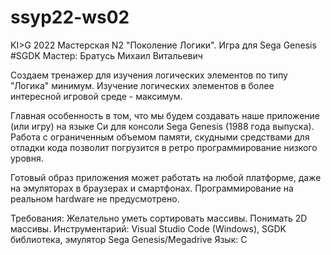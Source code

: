 # ssyp22-ws02
KI>G 2022 Мастерская N2 "Поколение Логики". Игра для Sega Genesis #SGDK
Мастер: Братусь Михаил Витальевич

Создаем тренажер для изучения логических элементов по типу "Логика" минимум.
Изучение логических элементов в более интересной игровой среде - максимум.

Главная особенность в том, что мы будем создавать наше приложение (или игру) на языке Си для консоли Sega Genesis (1988 года выпуска). Работа с ограниченным объемом памяти, скудными средствами для отладки кода позволит погрузится в ретро программирование низкого уровня.

Готовый образ приложения может работать на любой платформе, даже на эмуляторах в браузерах и смартфонах. Программирование на реальном hardware не предусмотрено.

Требования: Желательно уметь сортировать массивы. Понимать 2D массивы.
Инструментарий: Visual Studio Code (Windows), SGDK библиотека, эмулятор Sega Genesis/Megadrive
Язык: С
